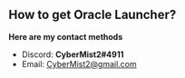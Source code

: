 ## How to get Oracle Launcher?

**Here are my contact methods**

 - Discord: **CyberMist2#4911**
 - Email: CyberMist2@gmail.com
